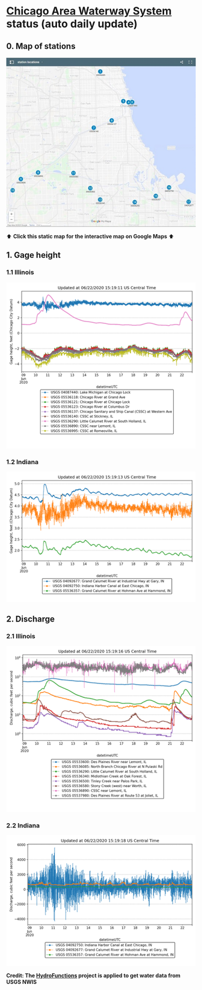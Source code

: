 # [Chicago Area Waterway System](https://mwrd.org/chicago-area-waterway-system) status (auto daily update)

## 0. Map of stations

[![](https://github.com/ZhiLiHydro/CAWS_status/blob/master/map.jpg)](https://www.google.com/maps/d/embed?mid=1SZREv8sLH-2QZTxpYXC1ILf0a1-GgQw9)

:arrow_up: **Click this static map for the interactive map on Google Maps** :arrow_up:

## 1. Gage height

### 1.1 Illinois

![gageheightIL](https://github.com/ZhiLiHydro/CAWS_status/blob/master/gageHeight-IL.png)

### 1.2 Indiana

![gageheightIN](https://github.com/ZhiLiHydro/CAWS_status/blob/master/gageHeight-IN.png)

## 2. Discharge

### 2.1 Illinois

![dischargeIL](https://github.com/ZhiLiHydro/CAWS_status/blob/master/discharge-IL.png)

### 2.2 Indiana

![dischargeIN](https://github.com/ZhiLiHydro/CAWS_status/blob/master/discharge-IN.png)

**Credit: The [HydroFunctions](https://github.com/mroberge/hydrofunctions) project is applied to get water data from USGS NWIS**




